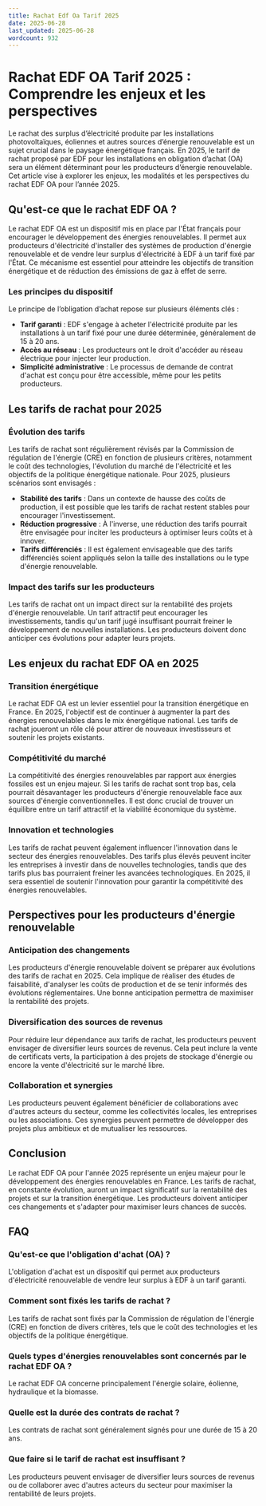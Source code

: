 ```yaml
---
title: Rachat Edf Oa Tarif 2025
date: 2025-06-28
last_updated: 2025-06-28
wordcount: 932
---
```


# Rachat EDF OA Tarif 2025 : Comprendre les enjeux et les perspectives

Le rachat des surplus d’électricité produite par les installations photovoltaïques, éoliennes et autres sources d’énergie renouvelable est un sujet crucial dans le paysage énergétique français. En 2025, le tarif de rachat proposé par EDF pour les installations en obligation d’achat (OA) sera un élément déterminant pour les producteurs d’énergie renouvelable. Cet article vise à explorer les enjeux, les modalités et les perspectives du rachat EDF OA pour l’année 2025.

## Qu'est-ce que le rachat EDF OA ?

Le rachat EDF OA est un dispositif mis en place par l'État français pour encourager le développement des énergies renouvelables. Il permet aux producteurs d'électricité d'installer des systèmes de production d'énergie renouvelable et de vendre leur surplus d'électricité à EDF à un tarif fixé par l'État. Ce mécanisme est essentiel pour atteindre les objectifs de transition énergétique et de réduction des émissions de gaz à effet de serre.

### Les principes du dispositif

Le principe de l’obligation d’achat repose sur plusieurs éléments clés :

- **Tarif garanti** : EDF s'engage à acheter l'électricité produite par les installations à un tarif fixé pour une durée déterminée, généralement de 15 à 20 ans.
- **Accès au réseau** : Les producteurs ont le droit d'accéder au réseau électrique pour injecter leur production.
- **Simplicité administrative** : Le processus de demande de contrat d'achat est conçu pour être accessible, même pour les petits producteurs.

## Les tarifs de rachat pour 2025

### Évolution des tarifs

Les tarifs de rachat sont régulièrement révisés par la Commission de régulation de l'énergie (CRE) en fonction de plusieurs critères, notamment le coût des technologies, l'évolution du marché de l'électricité et les objectifs de la politique énergétique nationale. Pour 2025, plusieurs scénarios sont envisagés :

- **Stabilité des tarifs** : Dans un contexte de hausse des coûts de production, il est possible que les tarifs de rachat restent stables pour encourager l'investissement.
- **Réduction progressive** : À l'inverse, une réduction des tarifs pourrait être envisagée pour inciter les producteurs à optimiser leurs coûts et à innover.
- **Tarifs différenciés** : Il est également envisageable que des tarifs différenciés soient appliqués selon la taille des installations ou le type d'énergie renouvelable.

### Impact des tarifs sur les producteurs

Les tarifs de rachat ont un impact direct sur la rentabilité des projets d'énergie renouvelable. Un tarif attractif peut encourager les investissements, tandis qu'un tarif jugé insuffisant pourrait freiner le développement de nouvelles installations. Les producteurs doivent donc anticiper ces évolutions pour adapter leurs projets.

## Les enjeux du rachat EDF OA en 2025

### Transition énergétique

Le rachat EDF OA est un levier essentiel pour la transition énergétique en France. En 2025, l'objectif est de continuer à augmenter la part des énergies renouvelables dans le mix énergétique national. Les tarifs de rachat joueront un rôle clé pour attirer de nouveaux investisseurs et soutenir les projets existants.

### Compétitivité du marché

La compétitivité des énergies renouvelables par rapport aux énergies fossiles est un enjeu majeur. Si les tarifs de rachat sont trop bas, cela pourrait désavantager les producteurs d'énergie renouvelable face aux sources d'énergie conventionnelles. Il est donc crucial de trouver un équilibre entre un tarif attractif et la viabilité économique du système.

### Innovation et technologies

Les tarifs de rachat peuvent également influencer l'innovation dans le secteur des énergies renouvelables. Des tarifs plus élevés peuvent inciter les entreprises à investir dans de nouvelles technologies, tandis que des tarifs plus bas pourraient freiner les avancées technologiques. En 2025, il sera essentiel de soutenir l'innovation pour garantir la compétitivité des énergies renouvelables.

## Perspectives pour les producteurs d'énergie renouvelable

### Anticipation des changements

Les producteurs d'énergie renouvelable doivent se préparer aux évolutions des tarifs de rachat en 2025. Cela implique de réaliser des études de faisabilité, d'analyser les coûts de production et de se tenir informés des évolutions réglementaires. Une bonne anticipation permettra de maximiser la rentabilité des projets.

### Diversification des sources de revenus

Pour réduire leur dépendance aux tarifs de rachat, les producteurs peuvent envisager de diversifier leurs sources de revenus. Cela peut inclure la vente de certificats verts, la participation à des projets de stockage d'énergie ou encore la vente d'électricité sur le marché libre.

### Collaboration et synergies

Les producteurs peuvent également bénéficier de collaborations avec d'autres acteurs du secteur, comme les collectivités locales, les entreprises ou les associations. Ces synergies peuvent permettre de développer des projets plus ambitieux et de mutualiser les ressources.

## Conclusion

Le rachat EDF OA pour l'année 2025 représente un enjeu majeur pour le développement des énergies renouvelables en France. Les tarifs de rachat, en constante évolution, auront un impact significatif sur la rentabilité des projets et sur la transition énergétique. Les producteurs doivent anticiper ces changements et s'adapter pour maximiser leurs chances de succès.

## FAQ

### Qu'est-ce que l'obligation d'achat (OA) ?

L'obligation d'achat est un dispositif qui permet aux producteurs d'électricité renouvelable de vendre leur surplus à EDF à un tarif garanti.

### Comment sont fixés les tarifs de rachat ?

Les tarifs de rachat sont fixés par la Commission de régulation de l'énergie (CRE) en fonction de divers critères, tels que le coût des technologies et les objectifs de la politique énergétique.

### Quels types d'énergies renouvelables sont concernés par le rachat EDF OA ?

Le rachat EDF OA concerne principalement l'énergie solaire, éolienne, hydraulique et la biomasse.

### Quelle est la durée des contrats de rachat ?

Les contrats de rachat sont généralement signés pour une durée de 15 à 20 ans.

### Que faire si le tarif de rachat est insuffisant ?

Les producteurs peuvent envisager de diversifier leurs sources de revenus ou de collaborer avec d'autres acteurs du secteur pour maximiser la rentabilité de leurs projets.
